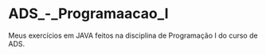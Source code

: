 # ADS_-_Programaacao_I
Meus exercícios em JAVA feitos na disciplina de Programação I do curso de ADS. 

